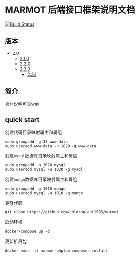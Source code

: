 # MARMOT 后端接口框架说明文档

[![Build Status](https://www.travis-ci.org/chloroplast1983/marmot.svg?branch=master)](https://www.travis-ci.org/chloroplast1983/marmot)

## 版本

* 2.0
	* [2.1.0](./Docs/Version/2.1.md "2.1")
	* [2.2.0](./Docs/Version/2.2.md "2.2")
	* [2.3.0](./Docs/Version/2.3.md "2.3")
		* [2.3.1](./Docs/Version/2.3.1.md "2.3.1")

## 简介

具体说明可见[wiki](https://github.com/chloroplast1983/marmot/wiki)

## quick start

创建代码目录映射属主和属组

```
sudo groupadd -g 33 www-data
sudo useradd www-data -u 1020 -g www-data
```

创建`mysql`数据库目录映射属主和属组

```
sudo groupadd -g 1020 mysql
sudo useradd mysql -u 1020 -g mysql
```

创建`mongo`数据库目录映射属主和属组

```
sudo groupadd -g 1010 mongo
sudo useradd mysql -u 1010 -g mongo
```

克隆代码

```
git clone https://github.com/chloroplast1983/marmot
```

启动环境

```
docker-compose up -d
```

更新扩展包

```
docker exec -it marmot-phpfpm composer install
```

